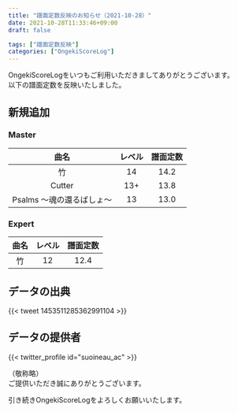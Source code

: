 ```yaml
---
title: "譜面定数反映のお知らせ（2021-10-28）"
date: 2021-10-28T11:33:46+09:00
draft: false

tags: ["譜面定数反映"]
categories: ["OngekiScoreLog"]
---
```


OngekiScoreLogをいつもご利用いただきましてありがとうございます。  
以下の譜面定数を反映いたしました。

<!--more-->

## 新規追加

### Master

| 曲名 | レベル | 譜面定数 |
|:-:|:-:|:-:|
| 竹 | 14 | 14.2 |
| Cutter | 13+ | 13.8 |
| Psalms ～魂の還るばしょ～ | 13 | 13.0 |

### Expert

| 曲名 | レベル | 譜面定数 |
|:-:|:-:|:-:|
| 竹 | 12 | 12.4 |

## データの出典

{{< tweet 1453511285362991104 >}}

## データの提供者

{{< twitter_profile id="suoineau_ac" >}}

（敬称略）  
ご提供いただき誠にありがとうございます。

引き続きOngekiScoreLogをよろしくお願いいたします。
